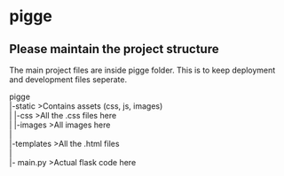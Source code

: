 # pigge

## Please maintain the project structure

The main project files are inside pigge folder. This is to keep deployment and development files seperate.

pigge <br>
|-static >Contains assets (css, js, images)<br>
|   |-css >All the .css files here<br>
|   |-images >All images here<br>
|<br>
|-templates >All the .html files<br>
|<br>
|- main.py >Actual flask code here<br>